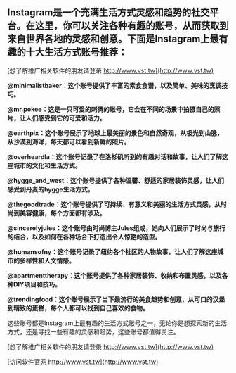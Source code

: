 ## **Instagram是一个充满生活方式灵感和趋势的社交平台。在这里，你可以关注各种有趣的账号，从而获取到来自世界各地的灵感和创意。下面是Instagram上最有趣的十大生活方式账号推荐：**

[想了解推广相关软件的朋友请登录 http://www.vst.tw](http://www.vst.tw)

**@minimalistbaker：这个账号提供了丰富的素食食谱，以及简单、美味的烹调技巧。**

**@mr.pokee：这是一只可爱的刺猬的账号，它会在不同的场景中拍摄自己的照片，让人们感受到它的可爱和活力。**

**@earthpix：这个账号展示了地球上最美丽的景色和自然奇观，从极光到山脉，从沙漠到海洋，每天都可以看到新鲜的照片。**

**@overheardla：这个账号记录了在洛杉矶听到的有趣对话和故事，让人们了解这座城市的文化和生活方式。**

**@hygge_and_west：这个账号提供了各种温馨、舒适的家居装饰灵感，让人们感受到丹麦的hygge生活方式。**

**@thegoodtrade：这个账号提供了可持续、有意义和美丽的生活方式灵感，从时尚到美容健康，每个方面都有涉及。**

**@sincerelyjules：这个账号由时尚博主Jules组成，她向人们展示了时尚与旅行的结合，以及如何在各种场合下打造出令人惊艳的造型。**

**@humansofny：这个账号记录了纽约各个社区的人物故事，让人们了解这座城市的多样性和人文情感。**

**@apartmenttherapy：这个账号提供了各种家居装饰、收纳和布置灵感，以及各种DIY项目和技巧。**

**@trendingfood：这个账号展示了当下最流行的美食趋势和创意，从可口的汉堡到精致的蛋糕，每个人都可以找到自己喜欢的食物。**

这些账号都是Instagram上最有趣的生活方式账号之一，无论你是想探索新的生活方式，还是寻找一些有趣的灵感和趋势，这些账号都值得关注。

[想了解推广相关软件的朋友请登录 http://www.vst.tw](http://www.vst.tw)


[访问软件官网 http://www.vst.tw](http://www.vst.tw)
